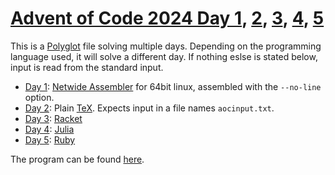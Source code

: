 # [Advent of Code 2024 Day 1](https://adventofcode.com/2024/day/1), [2](https://adventofcode.com/2024/day/2), [3](https://adventofcode.com/2024/day/3), [4](https://adventofcode.com/2024/day/4), [5](https://adventofcode.com/2024/day/5)

This is a [Polyglot](https://en.wikipedia.org/wiki/Polyglot_(computing)) file solving multiple days. Depending on the programming language used, it will solve a different day. If nothing eslse is stated below, input is read from the standard input.

* [Day 1](https://adventofcode.com/2024/day/1): [Netwide Assembler](https://en.wikipedia.org/wiki/Netwide_Assembler) for 64bit linux, assembled with the `--no-line` option.
* [Day 2](https://adventofcode.com/2024/day/2): Plain [TeX](https://en.wikipedia.org/wiki/TeX). Expects input in a file names `aocinput.txt`.
* [Day 3](https://adventofcode.com/2024/day/3): [Racket](https://en.wikipedia.org/wiki/Racket_(programming_language))
* [Day 4](https://adventofcode.com/2024/day/4): [Julia](https://en.wikipedia.org/wiki/Julia_(programming_language))
* [Day 5](https://adventofcode.com/2024/day/5): [Ruby](https://en.wikipedia.org/wiki/Ruby_(programming_language))

The program can be found [here](solution).
